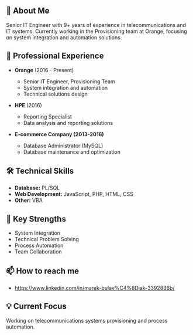 ## 🚀 About Me
Senior IT Engineer with 9+ years of experience in telecommunications and IT systems. Currently working in the Provisioning team at Orange, focusing on system integration and automation solutions.

## 💼 Professional Experience
- **Orange** (2016 - Present)
  - Senior IT Engineer, Provisioning Team
  - System integration and automation
  - Technical solutions design

- **HPE** (2016)
  - Reporting Specialist
  - Data analysis and reporting solutions

- **E-commerce Company (2013-2016)**
  - Database Administrator (MySQL)
  - Database maintenance and optimization

## 🛠 Technical Skills
- **Database:** PL/SQL
- **Web Development:** JavaScript, PHP, HTML, CSS
- **Other:** VBA

## 🌟 Key Strengths
- System Integration
- Technical Problem Solving
- Process Automation
- Team Collaboration

## 📫 How to reach me
- https://www.linkedin.com/in/marek-bulav%C4%8Diak-3392836b/

## 💡 Current Focus
Working on telecommunications systems provisioning and process automation.
